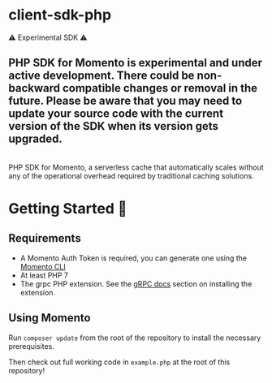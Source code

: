 # client-sdk-php

:warning: Experimental SDK :warning:

PHP SDK for Momento is experimental and under active development. There could be non-backward compatible changes or
removal in the future. Please be aware that you may need to update your source code with the current version of the SDK
when its version gets upgraded.
---

<br />
PHP SDK for Momento, a serverless cache that automatically scales without any of the operational overhead required by
traditional caching solutions.

<br/>

# Getting Started :running:

## Requirements

- A Momento Auth Token is required, you can generate one using the [Momento CLI](https://github.com/momentohq/momento-cli)
- At least PHP 7
- The grpc PHP extension. See the [gRPC docs](https://github.com/grpc/grpc/blob/v1.46.3/src/php/README.md) section on installing the extension.

## Using Momento

Run `composer update` from the root of the repository to install the necessary prerequisites.

Then check out full working code in `example.php` at the root of this repository!

